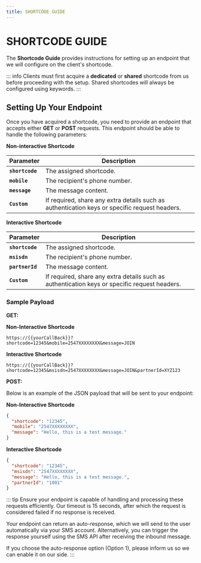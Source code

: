 ```yaml
---
title: SHORTCODE GUIDE
---
```


# SHORTCODE GUIDE

The **Shortcode Guide** provides instructions for setting up an endpoint that we will configure on the client's shortcode.

::: info
Clients must first acquire a **dedicated** or **shared** shortcode from us before proceeding with the setup. Shared shortcodes will always be configured using keywords.
:::

## **Setting Up Your Endpoint**

Once you have acquired a shortcode, you need to provide an endpoint that accepts either **GET** or **POST** requests. This endpoint should be able to handle the following parameters:

**Non-interactive Shortcode**

| Parameter       | Description                                                                                   |
| --------------- | --------------------------------------------------------------------------------------------- |
| **`shortcode`** | The assigned shortcode.                                                                       |
| **`mobile`**    | The recipient's phone number.                                                                 |
| **`message`**   | The message content.                                                                          |
| **`Custom`**    | If required, share any extra details such as authentication keys or specific request headers. |

**Interactive Shortcode**

| Parameter       | Description                                                                                   |
| --------------- | --------------------------------------------------------------------------------------------- |
| **`shortcode`** | The assigned shortcode.                                                                       |
| **`msisdn`**    | The recipient's phone number.                                                                 |
| **`partnerId`** | The message content.                                                                          |
| **`Custom`**    | If required, share any extra details such as authentication keys or specific request headers. |

### **Sample Payload**

**GET:**

**Non-Interactive Shortcode**

`https://{{yourCallBack}}?shortcode=12345&mobile=2547XXXXXXXX&message=JOIN`

**Interactive Shortcode**

`https://{{yourCallBack}}?shortcode=12345&msisdn=2547XXXXXXXX&message=JOIN&partnerId=XYZ123`

**POST:**

Below is an example of the JSON payload that will be sent to your endpoint:

**Non-Interactive Shortcode**

```json
{
  "shortcode": "12345",
  "mobile": "2547XXXXXXXX",
  "message": "Hello, this is a test message."
}
```

**Interactive Shortcode**

```json
{
  "shortcode": "12345",
  "msisdn": "2547XXXXXXXX",
  "message": "Hello, this is a test message.",
  "partnerId": "1001"
}
```

::: tip
Ensure your endpoint is capable of handling and processing these requests efficiently. Our timeout is 15 seconds, after which the request is considered failed if no response is received.

Your endpoint can return an auto-response, which we will send to the user automatically via your SMS account. Alternatively, you can trigger the response yourself using the SMS API after receiving the inbound message.

If you choose the auto-response option (Option 1), please inform us so we can enable it on our side.
:::
